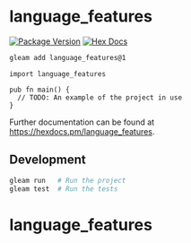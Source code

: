 # language_features

[![Package Version](https://img.shields.io/hexpm/v/language_features)](https://hex.pm/packages/language_features)
[![Hex Docs](https://img.shields.io/badge/hex-docs-ffaff3)](https://hexdocs.pm/language_features/)

```sh
gleam add language_features@1
```
```gleam
import language_features

pub fn main() {
  // TODO: An example of the project in use
}
```

Further documentation can be found at <https://hexdocs.pm/language_features>.

## Development

```sh
gleam run   # Run the project
gleam test  # Run the tests
```
# language_features
